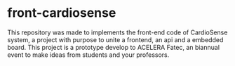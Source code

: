 # front-cardiosense
This repository  was made to implements the front-end code of CardioSense system, a project with purpose to unite a frontend, an api and a embedded board. This project is a prototype develop to ACELERA Fatec, an biannual event to make ideas from students and your professors.
